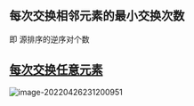 ## 每次交换相邻元素的最小交换次数

即 源排序的逆序对个数

## [每次交换任意元素](https://blog.csdn.net/yunxiaoqinghe/article/details/113153795)

![image-20220426231200951](https://s2.loli.net/2022/04/26/TP3INqMB5idFaQt.png)